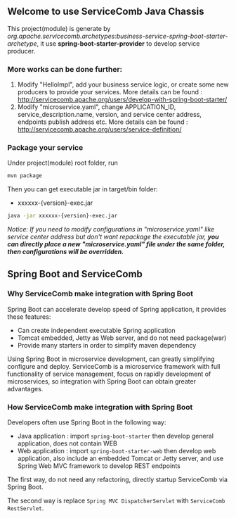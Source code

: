 ## Welcome to use ServiceComb Java Chassis
This project(module) is generate by *org.apache.servicecomb.archetypes:business-service-spring-boot-starter-archetype*, it use **spring-boot-starter-provider** to develop service producer.  

### More works can be done further:
1. Modify "HelloImpl", add your business service logic, or create some new producers to provide your services. More details can be found : http://servicecomb.apache.org/users/develop-with-spring-boot-starter/
2. Modify "microservice.yaml", change APPLICATION_ID, service_description.name, version, and service center address, endpoints publish address etc. More details can be found : http://servicecomb.apache.org/users/service-definition/

### Package your service
Under project(module) root folder, run 
```bash
mvn package
```
Then you can get executable jar in target/bin folder:   
- xxxxxx-{version}-exec.jar    
```bash
java -jar xxxxxx-{version}-exec.jar
```
*Notice: If you need to modify configurations in "microservice.yaml" like service center address but don't want repackage the executable jar, **you can directly place a new "microservice.yaml" file under the same folder, then configurations will be overridden.***

## Spring Boot and ServiceComb
### Why ServiceComb make integration with Spring Boot
Spring Boot can accelerate develop speed of Spring application, it provides these features:
* Can create independent executable Spring application
* Tomcat embedded, Jetty as Web server, and do not need package(war)
* Provide many starters in order to simplify maven dependency

Using Spring Boot in microservice development, can greatly simplifying configure and deploy. ServiceComb is a microservice framework with full functionality of service management, focus on rapidly development of microservices, so integration with Spring Boot can obtain greater advantages.

### How ServiceComb make integration with Spring Boot
Developers often use Spring Boot in the following way:
* Java application : import `spring-boot-starter` then develop general application, does not contain WEB
* Web application : import `spring-boot-starter-web` then develop web application, also include an embedded Tomcat or Jetty server, and use Spring Web MVC framework to develop REST endpoints

The first way, do not need any refactoring, directly startup ServiceComb via Spring Boot.

The second way is replace `Spring MVC DispatcherServlet` with `ServiceComb RestServlet`.